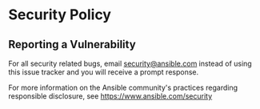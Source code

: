 # Security Policy

## Reporting a Vulnerability

For all security related bugs, email security@ansible.com instead of using this issue tracker and you will receive a prompt response.

For more information on the Ansible community's practices regarding responsible disclosure, see https://www.ansible.com/security
